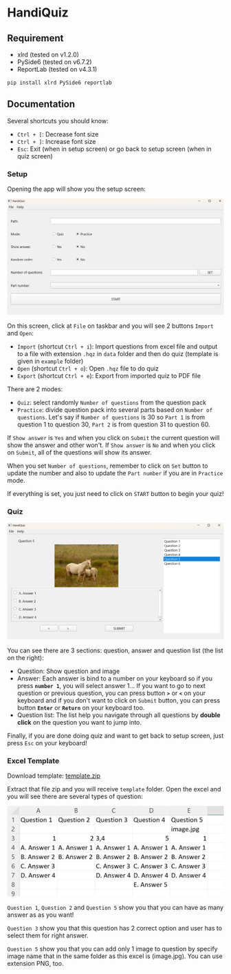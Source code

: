 # HandiQuiz

## Requirement
- xlrd (tested on v1.2.0)
- PySide6 (tested on v6.7.2)
- ReportLab (tested on v4.3.1)

```bash
pip install xlrd PySide6 reportlab
```

## Documentation

Several shortcuts you should know:
- `Ctrl + [`: Decrease font size
- `Ctrl + ]`: Increase font size
- `Esc`: Exit (when in setup screen) or go back to setup screen (when in quiz screen)

### Setup

Opening the app will show you the setup screen:

![](images/setup-page.png)

On this screen, click at `File` on taskbar and you will see 2 buttons `Import` and `Open`:
- `Import` (shortcut `Ctrl + i`): Import questions from excel file and output to a file with extension `.hqz` in `data` folder and then do quiz (template is given in `example` folder)
- `Open` (shortcut `Ctrl + o`): Open `.hqz` file to do quiz
- `Export` (shortcut `Ctrl + e`): Export from imported quiz to PDF file

There are 2 modes:
- `Quiz`: select randomly `Number of questions` from the question pack
- `Practice`: divide question pack into several parts based on `Number of questions`. Let's say if `Number of questions` is 30 so `Part 1` is from question 1 to question 30, `Part 2` is from question 31 to question 60.

If `Show answer` is `Yes` and when you click on `Submit` the current question will show the answer and other won't. If `Show answer` is `No` and when you click on `Submit`, all of the questions will show its answer.

When you set `Number of questions`, remember to click on `Set` button to update the number and also to update the `Part number` if you are in `Practice` mode.

If everything is set, you just need to click on `START` button to begin your quiz!

### Quiz

![](images/quiz-page.png)

You can see there are 3 sections: question, answer and question list (the list on the right):
- Question: Show question and image
- Answer: Each answer is bind to a number on your keyboard so if you press **`number 1`**, you will select answer 1... If you want to go to next question or previous question, you can press button **`>`** or **`<`** on your keyboard and if you don't want to click on `Submit` button, you can press button **`Enter`** or **`Return`** on your keyboard too.
- Question list: The list help you navigate through all questions by **double click** on the question you want to jump into.

Finally, if you are done doing quiz and want to get back to setup screen, just press `Esc` on your keyboard!

### Excel Template

Download template: [template.zip](template.zip)

Extract that file zip and you will receive `template` folder. Open the excel and you will see there are several types of question:

![](images/template.png)

`Question 1`, `Question 2` and `Question 5` show you that you can have as many answer as as you want!

`Question 3` show you that this question has 2 correct option and user has to select them for right answer.

`Question 5` show you that you can add only 1 image to question by specify image name that in the same folder as this excel is (image.jpg). You can use extension PNG, too.
